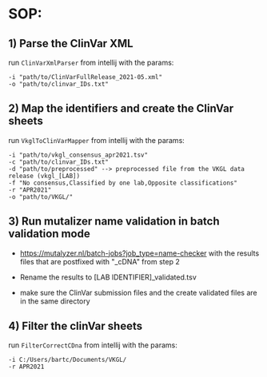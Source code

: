 # SOP:

## 1) Parse the ClinVar XML
run ```ClinVarXmlParser```  from intellij with the params:

```
-i "path/to/ClinVarFullRelease_2021-05.xml" 
-o "path/to/clinvar_IDs.txt"
```

## 2) Map the identifiers and create the ClinVar sheets
run ```VkglToClinVarMapper``` from intellij with the params:

```
-i "path/to/vkgl_consensus_apr2021.tsv" 
-c "path/to/clinvar_IDs.txt" 
-d "path/to/preprocessed" --> preprocessed file from the VKGL data release (vkgl_[LAB])
-f "No consensus,Classified by one lab,Opposite classifications" 
-r "APR2021" 
-o "path/to/VKGL/"
```

## 3) Run mutalizer name validation in batch validation mode
- https://mutalyzer.nl/batch-jobs?job_type=name-checker
 with the results files that are postfixed with "_cDNA" from step 2

- Rename the results to [LAB IDENTIFIER]_validated.tsv
- make sure the ClinVar submission files and the create validated files are in the same directory

## 4) Filter the clinVar sheets
run ```FilterCorrectCDna``` from intellij with the params:
```
-i C:/Users/bartc/Documents/VKGL/ 
-r APR2021
```
